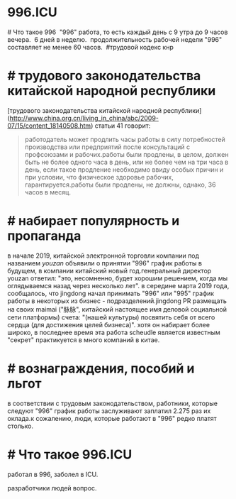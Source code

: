 996.ICU
===
# Что такое 996 
"996" работа, то есть каждый день с 9 утра до 9 часов вечера.  6 дней в неделю. 
продолжительность рабочей недели "996" составляет не менее 60 часов. 
#трудовой кодекс кнр 
# # трудового законодательства китайской народной республики

[трудового законодательства китайской народной республики] (http://www.china.org.cn/living_in_china/abc/2009-07/15/content_18140508.htm) статьи 41 говорит:
> работодатель может продлить часы работы в силу потребностей производства или предприятий после консультаций с профсоюзами и рабочих.работы были продлены, в целом, должен быть не более одного часа в день, или не более чем на три часа в день, если такое продление необходимо ввиду особых причин и при условии, что физическое здоровье рабочих, гарантируется.работы были продлены, не должны, однако, 36 часов в месяц.
# # набирает популярность и пропаганда
в начале 2019, китайской электронной торговли компании под названием _youzan_ объявили о принятии "996" график работы в будущем, в компании китайский новый год.генеральный директор youzan ответил: "это, несомненно, будет хорошим решением, когда мы оглядываемся назад через несколько лет".
в середине марта 2019 года, сообщалось, что jingdong начал принимать "996" или "995" график работы в некоторых из бизнес - подразделений.jingdong PR размещать на своих maimai ("脉脉", китайский настоящее имя деловой социальной сети платформы) счета: "(нашей культуры) посвятить себя от всего сердца (для достижения целей бизнеса)".
хотя он набирает более широко, в последнее время эта работа scheudle является известным "секрет" практикуется в много компаний в китае.
# # вознаграждения, пособий и льгот
в соответствии с трудовым законодательством, работники, которые следуют "996" график работы заслуживают заплатил 2.275 раз их оклада.к сожалению, люди, которые работают в "996" редко платят столько.
# # Что такое 996.ICU
работал в 996, заболел в ICU. 

разработчики людей вопрос.
